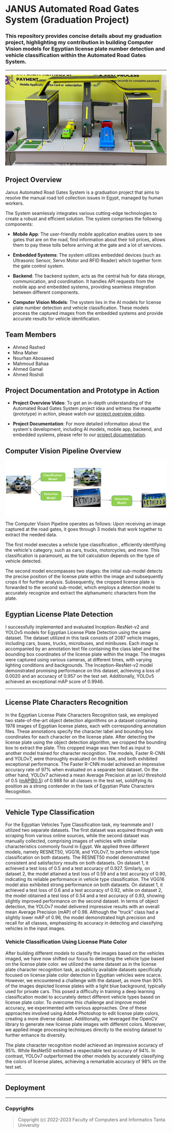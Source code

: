 # JANUS Automated Road Gates System (Graduation Project)
### This repository provides concise details about my graduation project, highlighting my contribution in building Computer Vision models for Egyptian license plate number detection and vehicle classification within the Automated Road Gates System.


---
![Project Maquette](images/maquette.jpg)


## Project Overview

Janus Automated Road Gates System is a graduation project that aims to resolve the manual road toll collection issues in Egypt, managed by human workers.

The System seamlessly integrates various cutting-edge technologies to create a robust and efficient solution. The system comprises the following components:

- **Mobile App**: The user-friendly mobile application enables users to see gates that are on the road, find information about their toll prices, allows them to pay these tolls before arriving at the gate and a lot of services.

- **Embedded Systems**: The system utilizes embedded devices (such as Ultrasonic Sensor, Servo Motor and RFID Reader) which together form the gate control system.
  
- **Backend**: The backend system, acts as the central hub for data storage, communication, and coordination. It handles API requests from the mobile app and embedded systems, providing seamless integration between different components.

- **Computer Vision Models**: The system lies in the AI models for license plate number detection and vehicle classification. These models process the captured images from the embedded systems and provide accurate results for vehicle identification.
  

## Team Members

- Ahmed Rashed
- Mina Maher
- Nourhan Abosaeed
- Mahmoud Bahaa
- Ahmed Gamal
- Ahmed Roshdi
  

## Project Documentation and Prototype in Action

- **Project Overview Video**: To get an in-depth understanding of the Automated Road Gates System project idea and witness the maquette (prototype) in action, please watch our [project overview video](https://www.youtube.com/watch?v=kQZk_uqAZas).

- **Project Documentation**: For more detailed information about the system's development, including AI models, mobile app, backend, and embedded systems, please refer to our [project documentation](https://drive.google.com/file/d/1yGR7fPZQpwTrd-XG2_s_ieb8_UddPjKI/view).

## Computer Vision Pipeline Overview

![Pipeline Overview](images/Pipeline.png)


The Computer Vision Pipeline operates as follows: Upon receiving an image captured at the road gates, it goes through 3 models that work together to extract the needed data.

The first model executes a vehicle type classification , efficiently identifying the vehicle's category, such as cars, trucks, motorcycles, and more. This classification is paramount, as the toll calculation depends on the type of vehicle detected.

The second model encompasses two stages: the initial sub-model detects the precise position of the license plate within the image and subsequently crops it for further analysis. Subsequently, the cropped license plate is forwarded to the second sub-model, which employs a detection model to accurately recognize and extract the alphanumeric characters from the plate.

## Egyptian License Plate Detection

I successfully implemented and evaluated Inception-ResNet-v2 and YOLOv5 models for Egyptian License Plate Detection using the same dataset. The dataset utilized in this task consists of 2087 vehicle images, including cars, buses, trucks, microbuses, and minibuses. Each image is accompanied by an annotation text file containing the class label and the bounding box coordinates of the license plate within the image. The images were captured using various cameras, at different times, with varying lighting conditions and backgrounds. The Inception-ResNet-v2 model demonstrated promising performance on this dataset, achieving a loss of 0.0020 and an accuracy of 0.957 on the test set. Additionally, YOLOv5 achieved an exceptional mAP score of 0.9946.

---
## License Plate Characters Recognition

In the Egyptian License Plate Characters Recognition task, we employed two state-of-the-art object detection algorithms on a dataset containing 1978 images of Egyptian license plates, each with corresponding annotation files. These annotations specify the character label and bounding box coordinates for each character on the license plate.
After detecting the license plate using the object detection algorithm, we cropped the bounding box to extract the plate. This cropped image was then fed as input to another model trained for character recognition. The models, Faster R-CNN and YOLOv7, were thoroughly evaluated on this task, and both exhibited exceptional performance.
The Faster R-CNN model achieved an impressive accuracy rate of 97% when evaluated on a separate test dataset.
On the other hand, YOLOv7 achieved a mean Average Precision at an IoU threshold of 0.5 (mAP@0.5) of 0.988 for all classes in the test set, solidifying its position as a strong contender in the task of Egyptian Plate Characters Recognition.

---
## Vehicle Type Classification

For the Egyptian Vehicles Type Classification task, my teammate and I utilized two separate datasets. The first dataset was acquired through web scraping from various online sources, while the second dataset was manually collected, comprising images of vehicles with similar characteristics commonly found in Egypt.
We applied three different models, namely RESNET50, VGG16, and YOLOv7, to perform vehicle type classification on both datasets. 
The RESNET50 model demonstrated consistent and satisfactory results on both datasets. On dataset 1, it achieved a test loss of 0.5 and a test accuracy of 0.927. Similarly, on dataset 2, the model attained a test loss of 0.59 and a test accuracy of 0.90, indicating its reliable performance in vehicle type classification.
The VGG16 model also exhibited strong performance on both datasets. On dataset 1, it achieved a test loss of 0.6 and a test accuracy of 0.92, while on dataset 2, the model obtained a test loss of 0.54 and a test accuracy of 0.93, showing slightly improved performance on the second dataset.
In terms of object detection, the YOLOv7 model delivered impressive results with an overall mean Average Precision (mAP) of 0.98. Although the "truck" class had a slightly lower mAP of 0.96, the model demonstrated high precision and recall for all classes, emphasizing its accuracy in detecting and classifying vehicles in the input images.

### Vehicle Classification Using License Plate Color

After building different models to classify the images based on the vehicles imaged, we have now shifted our focus to detecting the vehicle type based on the license plate color.
we utilized the same dataset as in the license plate character recognition task, as publicly available datasets specifically focused on license plate color detection in Egyptian vehicles were scarce.
However, we encountered a challenge with the dataset, as more than 90% of the images depicted license plates with a light blue background, typically used for private cars. This posed a difficulty in training a deep learning classification model to accurately detect different vehicle types based on license plate color.
To overcome this challenge and improve model accuracy, we experimented with various approaches. One of these approaches involved using Adobe Photoshop to edit license plate colors, creating a more diverse dataset. Additionally, we leveraged the OpenCV library to generate new license plate images with different colors. Moreover, we applied image processing techniques directly to the existing dataset to further enhance its diversity.

The plate character recognition model achieved an impressive accuracy of 95%. While ResNet50 exhibited a respectable test accuracy of 94%. In contrast, YOLOv7 outperformed the other models by accurately classifying the colors of license plates, achieving a remarkable accuracy of 98% on the test set.

---
## Deployment

---
### Copyrights

>Copyright (c) 2022-2023 Faculty of Computers and Informatics Tanta University 

